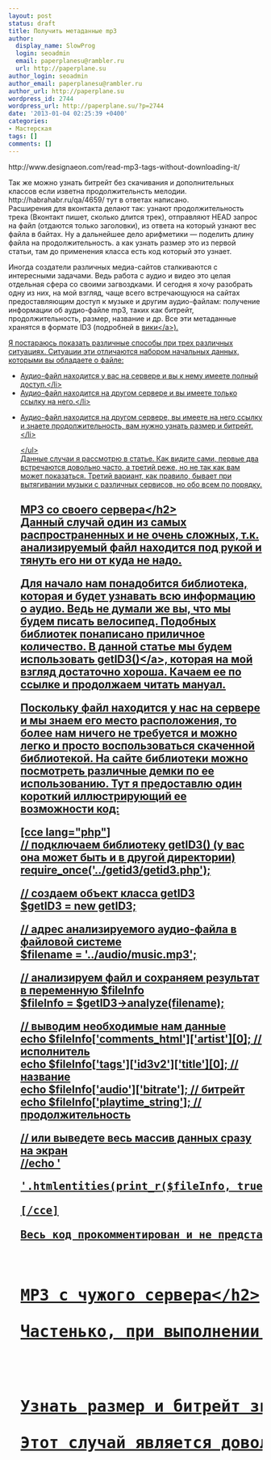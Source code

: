 ```yaml
---
layout: post
status: draft
title: Получить метаданные mp3
author:
  display_name: SlowProg
  login: seoadmin
  email: paperplanesu@rambler.ru
  url: http://paperplane.su
author_login: seoadmin
author_email: paperplanesu@rambler.ru
author_url: http://paperplane.su
wordpress_id: 2744
wordpress_url: http://paperplane.su/?p=2744
date: '2013-01-04 02:25:39 +0400'
categories:
- Мастерская
tags: []
comments: []
---
```

<p>http:&#47;&#47;www.designaeon.com&#47;read-mp3-tags-without-downloading-it&#47;</p>
<p>Так же можно узнать битрейт без скачивания и дополнительных классов если изветна продолжительнсть мелодии. http:&#47;&#47;habrahabr.ru&#47;qa&#47;4659&#47; тут в ответах написано.<br />
Расширения для вконтакта делают так: узнают продолжительность трека (Вконтакт пишет, сколько длится трек), отправляют HEAD запрос на файл (отдаются только заголовки), из ответа на который узнают вес файла в байтах. Ну а дальнейшее дело арифметики &mdash; поделить длину файла на продолжительность. а как узнать размер это из первой статьи, там до применения класса есть код который это узнает.</p>
<p>Иногда создатели различных медиа-сайтов сталкиваются с интересными задачами. Ведь работа с аудио и видео это целая отдельная сфера со своими загвоздками. И сегодня я хочу разобрать одну из них, на мой взгляд, чаще всего встречающуюся на сайтах предоставляющим доступ к музыке и другим аудио-файлам: получение информации об аудио-файле mp3, таких как битрейт, продолжительность, размер, название и др. Все эти метаданные хранятся в формате ID3 (подробней в <a href="http:&#47;&#47;ru.wikipedia.org&#47;wiki&#47;ID3_(метаданные)" target="_blank">вики<&#47;a>).</p>
<p>Я постараюсь показать различные способы при трех различных ситуациях. Ситуации эти отличаются набором начальных данных, которыми вы обладаете о файле:</p>
<ul>
<li>Аудио-файл находится у вас на сервере и вы к нему имеете полный доступ.<&#47;li>
<li>
Аудио-файл находится на другом сервере и вы имеете только ссылку на него.<&#47;li></p>
<li>
Аудио-файл находится на другом сервере, вы имеете на него ссылку и знаете продолжительность, вам нужно узнать размер и битрейт.<&#47;li></p>
<p><&#47;ul><br />
Данные случаи я рассмотрю в статье. Как видите сами, первые два встречаются довольно часто, а третий реже, но не так как вам может показаться. Третий вариант, как правило, бывает при вытягивании музыки с различных сервисов, но обо всем по порядку.</p>
<h2>MP3 со своего сервера<&#47;h2><br />
Данный случай один из самых распространенных и не очень сложных, т.к. анализируемый файл находится под рукой и тянуть его ни от куда не надо. </p>
<p>Для начало нам понадобится библиотека, которая и будет узнавать всю информацию о аудио. Ведь не думали же вы, что мы будем писать велосипед. Подобных библиотек понаписано приличное количество. В данной статье мы будем использовать <a rel="nofollow" href="http:&#47;&#47;getid3.sourceforge.net&#47;" target="_blank">getID3()<&#47;a>, которая на мой взгляд достаточно хороша. Качаем ее по ссылке и продолжаем читать мануал.</p>
<p>Поскольку файл находится у нас на сервере и мы знаем его место расположения, то более нам ничего не требуется и можно легко и просто воспользоваться скаченной библиотекой. На сайте библиотеки можно посмотреть различные демки по ее использованию. Тут я предоставлю один короткий иллюстрирующий ее возможности код:</p>
<p>[cce lang="php"]<br />
&#47;&#47; подключаем библиотеку getID3() (у вас она может быть и в другой директории)<br />
require_once('..&#47;getid3&#47;getid3.php');</p>
<p>&#47;&#47; создаем объект класса getID3<br />
$getID3 = new getID3;</p>
<p>&#47;&#47; адрес анализируемого аудио-файла в файловой системе<br />
$filename = '..&#47;audio&#47;music.mp3';</p>
<p>&#47;&#47; анализируем файл и сохраняем результат в переменную $fileInfo<br />
$fileInfo = $getID3->analyze(filename);</p>
<p>&#47;&#47; выводим необходимые нам данные<br />
echo $fileInfo['comments_html']['artist'][0]; &#47;&#47; исполнитель<br />
echo $fileInfo['tags']['id3v2']['title'][0];  &#47;&#47; название<br />
echo $fileInfo['audio']['bitrate'];           &#47;&#47; битрейт<br />
echo $fileInfo['playtime_string'];            &#47;&#47; продолжительность</p>
<p>&#47;&#47; или выведете весь массив данных сразу на экран<br />
&#47;&#47;echo '
<pre>'.htmlentities(print_r($fileInfo, true)).'<&#47;pre>';<br />
[&#47;cce]<br />
Весь код прокомментирован и не представляет сложности, все просто: подключаем библиотеку, анализируем файл и выводим результат. За остальными примерами вы можете сходить на официальный сайт.</p>
<h2>MP3 с чужого сервера<&#47;h2><br />
Частенько, при выполнении парсинга других сайтов и вытягивания оттуда аудио-файлов, может возникнуть задача получения данных о музыке по ссылке с другого сайта. Притом в данном случае я покажу как узнать методанные mp3 без скачивания, потому что в противном случае достаточно предыдущего пункта.</p>
<h2>Узнать размер и битрейт зная продолжительность<&#47;h2><br />
Этот случай является довольно частным, но тем не менее попадается при парсинге сайтов, когда продолжительность мелодии можно вычленить из содержимого страницы или получить непосредственно от самого сервиса запросом по API или еще как. Не важно. Смысл тот, что продолжительность мелодии должна быть известна и тогда мы сможем узнать размер файла и его битрейт не прибегая к помощи стороннего кода и не подключая никакие библиотеки. Достаточно будет стандартного CURL'а.</p>

